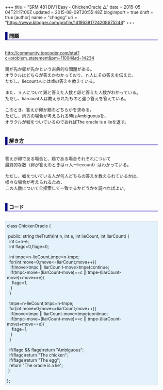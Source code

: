 +++
title = "SRM 481 DIV1 Easy - ChickenOracle △"
date = 2015-05-04T21:17:00Z
updated = 2015-08-09T20:55:48Z
blogimport = true
draft = true
[author]
	name = "chngng"
	uri = "https://www.blogger.com/profile/14196381724208675248"
+++

<div dir="ltr" style="text-align: left;" trbidi="on"><h3 style="border-bottom: 2px solid slateblue; border-left: 8px solid navy; color: black; padding: 0px 0px 1px 5px;">問題 </h3><br /><a href="http://community.topcoder.com/stat?c=problem_statement&amp;pm=11004&amp;rd=14234" target="_blank">http://community.topcoder.com/stat?c=problem_statement&amp;pm=11004&amp;rd=14234</a><br /><br />鶏が先か卵が先かという古典的な問題がある。<br />オラクルはどちらが答えかわかっており、ｎ人にその答えを伝えた。<br />ただし、liecount人には嘘の答えを教えている。<br /><br />また、ｎ人について鶏と答えた人数と卵と答えた人数がわかっている。<br />ただし、liarcount人は教えられたものと違う答えを答えている。<br /><br />このとき、答えが卵か鶏のどちらかを求める。<br />ただし、両方の場合が考えられる時はAmbiguousを、<br />オラクルが嘘をついているのであればThe oracle is a lieを返す。<br /><br /><h3 style="border-bottom: 2px solid slateblue; border-left: 8px solid navy; color: black; padding: 0px 0px 1px 5px;">解き方 </h3><br />答えが卵である場合と、鶏である場合それぞれについて<br />最終的な数（卵が答えのときはｎ人ーliecount）はわかっている。<br /><br />ただし、嘘をついている人が何人どちらの答えを教えられているかは、<br />様々な場合が考えられるため、<br />この人数について全探索して一致するかどうかを調べればよい。<br /><br /><h3 style="border-bottom: 2px solid slateblue; border-left: 8px solid navy; color: black; padding: 0px 0px 1px 5px;">コード </h3><br /><div style="background-color: #e3f2fb; border: 1px dotted #CCCCCC; padding: 5px;">class ChickenOracle {<br /><br /><span class="Apple-tab-span" style="white-space: pre;"> </span>public: string theTruth(int n, int e, int lieCount, int liarCount) {<br /><span class="Apple-tab-span" style="white-space: pre;">  </span>int c=n-e;<br /><span class="Apple-tab-span" style="white-space: pre;">  </span>int flagc=0,flage=0;<br /><br /><span class="Apple-tab-span" style="white-space: pre;">  </span>int tmpc=n-lieCount,tmpe=n-tmpc;<br /><span class="Apple-tab-span" style="white-space: pre;">  </span>for(int move=0;move&lt;=liarCount;move++){<br /><span class="Apple-tab-span" style="white-space: pre;">   </span>if(move&gt;tmpc || liarCoun<span class="Apple-tab-span" style="white-space: pre;"> </span>t-move&gt;tmpe)continue;<br /><span class="Apple-tab-span" style="white-space: pre;">   </span>if(tmpc-move+(liarCount-move)==c || tmpe-(liarCount-move)+move==e){<br /><span class="Apple-tab-span" style="white-space: pre;">    </span>flagc=1;<br /><span class="Apple-tab-span" style="white-space: pre;">   </span>}<br /><span class="Apple-tab-span" style="white-space: pre;">  </span>}<br /><br /><span class="Apple-tab-span" style="white-space: pre;">  </span>tmpe=n-lieCount,tmpc=n-tmpe;<br /><span class="Apple-tab-span" style="white-space: pre;">  </span>for(int move=0;move&lt;=liarCount;move++){<br /><span class="Apple-tab-span" style="white-space: pre;">   </span>if(move&gt;tmpc || liarCount-move&gt;tmpe)continue;<br /><span class="Apple-tab-span" style="white-space: pre;">   </span>if(tmpc-move+(liarCount-move)==c || tmpe-(liarCount-move)+move==e){<br /><span class="Apple-tab-span" style="white-space: pre;">    </span>flage=1;<br /><span class="Apple-tab-span" style="white-space: pre;">   </span>}<br /><span class="Apple-tab-span" style="white-space: pre;">  </span>}<br /><br /><span class="Apple-tab-span" style="white-space: pre;">  </span>if(flagc &amp;&amp; flage)return "Ambiguous";<br /><span class="Apple-tab-span" style="white-space: pre;">  </span>if(flagc)return "The chicken";<br /><span class="Apple-tab-span" style="white-space: pre;">  </span>if(flage)return "The egg";<br /><span class="Apple-tab-span" style="white-space: pre;">  </span>return "The oracle is a lie";<br /><span class="Apple-tab-span" style="white-space: pre;"> </span>}<br /><br />};</div></div>
